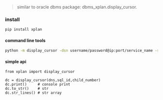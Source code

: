 > similar to oracle dbms package: dbms_xplan.display_cursor.

### install
```sh
pip install xplan
```

#### command line tools
```sh
python -m display_cursor -dsn username/password@ip:port/service_name -sql_id xxx -child_number 0 -[print|file]
```

#### simple api
```py3
from xplan import display_cursor

dc = display_cursor(dns,sql_id,child_number)
dc.print()     # console print
dc.to_str()    # str
dc.str_lines() # str array
```
